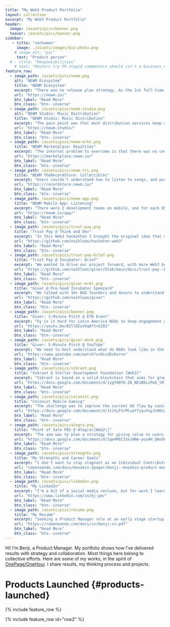 ```yaml
---
title: "My Web3 Product Portfolio"
layout: collection
excerpt: "My Web3 Product Portfolio"
header:
  image: /assets/pics/banner.png
  teaser: /assets/pics/banner.png
sidebar:
   - title: "venhamon"
     image: ./assets/images/bio-photo.png
    # image_alt: "pic"
     text: "Product person"
  # - title: "Responsibilities"
    # text: "Reuters try PR stupid commenters should isn't a business model"
feature_row:
  - image_path: /assets/pics/newm.png
    alt: "NEWM Ecosystem"
    title: "NEWM Ecosystem"
    excerpt: "There was no release plan strategy. As the 1st full-time product manager, I implemented agile ceremonies, backlog grooming, and follow-ups across more than 5+ teams. Teams gathered with PRDs, fluid communication and a solid timeline."
    url: "https://newm.io/"
    btn_label: "Read More"
    btn_class: "btn--inverse"
  - image_path: /assets/pics/newm-studio.png
    alt: "NEWM Studio: Music Distribution"
    title: "NEWM Studio: Music Distribution"
    excerpt: "The pain point was that most distribution services keep a percentage of streaming royalties. This was my first initiative launched to enable 100+ musicians, and growing, to share their songs on main streaming platforms while keeping 100% of streaming royalties."
    url: "https://newm.studio/"
    btn_label: "Read More"
    btn_class: "btn--inverse"
  - image_path: /assets/pics/newm-mrkt.png
    title: "NEWM Marketplace: Royalties"
    excerpt: "The internal problem to overcome is that there was no company documented knowledge of what and how to build. I implemented small building cells (of 3 people) between product, design, and development along with Product Requirement Documents (PRDs) to build understanding, agreement, ownership, and proper communication with stakeholders internally to the company and externally."
    url: "https://marketplace.newm.io/"
    btn_label: "Read More"
    btn_class: "btn--inverse"
  - image_path: /assets/pics/newm-trs.png
    title: "NEWM TheRecordStore: Collectibles"
    excerpt: "Users couldn't understand how to listen to songs, and purchase them. I launched Version 2.0 of this project with a clean and clear UX flow so that listeners could find new music and buy 150+ collectible items. The upcoming challenge is to build proper success metrics of how users experience the site and how it relates to value in the whole ecosystem."
    url: "https://recordstore.newm.io/"
    btn_label: "Read More"
    btn_class: "btn--inverse"
  - image_path: /assets/pics/newm-app.png
    title: "NEWM Mobile App: Listening"
    excerpt: "There were 2 development teams on mobile, one for each OS: Android and iOS. I unified criteria on user journeys, pain points and I overviewed the full UI implementation from a Product QA standpoint so to ensure a smooth UX."
    url: "https://newm.io/app/"
    btn_label: "Read More"
    btn_class: "btn--inverse"
  - image_path: /assets/pics/trust-pay.png
    title: "Trust Pay @ Think and Dev"
    excerpt: "In this Web3 hackathon I brought the original idea that was built, to enable an automated administration service so that users can follow their payments and expenses in real-time. We won a clean code documentation prize: 100 dollars."
    url: "https://github.com/naihloan/hackaton-web3"
    btn_label: "Read More"
    btn_class: "btn--inverse"
  - image_path: /assets/pics/trust-pay-brief.png
    title: "Trust Pay @ Incubator: Brief"
    excerpt: "We wanted to drive our project forward, with more Web3 business understanding. We won entry to a Web3 pre-seed incubator with a fee waiver and built an evolving project for B2B2C, so that our users could solve real-life scenarios for a mass user base."
    url: "https://github.com/naihloan/giver/blob/main/docs/trust-pay--brief.pdf"
    btn_label: "Read More"
    btn_class: "btn--inverse"
  - image_path: /assets/pics/giver-mrkt.png
    title: "Giver @ Pre-Seed Incubator Speezard"
    excerpt: "We talked with 10+ NGO founders and donors to understand how to generate a loop so that donors would keep donating after campaigns ended, a very Latin America specific issue. In this Web3 pre-seed incubator we built our pitch deck, and re-branded for donations, so that we could engage donors to causes for a lifetime."
    url: "https://github.com/naihloan/giver"
    btn_label: "Read More"
    btn_class: "btn--inverse"
  - image_path: /assets/pics/banner.png
    title: "Giver: 3-Minute Pitch @ ETH Event"
    excerpt: "hy is it hard for Latin America NGOs to keep engagement with their public? We aimed to resolve this and give a more continuous engagement between volunteers and NGOs. We won access to Quadratic funding through this web3 live and in-person event, so that we can engage more people to causes they like."
    url: "https://youtu.be/0ZllEEaVkq0?t=5203"
    btn_label: "Read More"
    btn_class: "btn--inverse"
  - image_path: /assets/pics/giver-deck.png
    title: "Giver: 5-Minute Pitch @ YouTube"
    excerpt: "We need to best understand what do NGOs look like in the Web3 space and how they raise funding: none of them had a reputation system, which can foster trust and more collaboration. In this web3 event in Buenos Aires, we recorded our pitch-deck, to propose that building such a system can engage users at a more personal and sustained way."
    url: "https://www.youtube.com/watch?v=Dcx3DsDvrno"
    btn_label: "Read More"
    btn_class: "btn--inverse"
  - image_path: /assets/pics/vibrant.png
    title: "Vibrant @ Stellar Development Foundation [Web3]"
    excerpt: "Vibrant is based on a solid blockchain that aims for growth in a huge region as Latin America. The aim was to think about how to grow the current use base to a massive audience with a physical card backed up with stablecoins. Feedback: Use metrics."
    url: "https://docs.google.com/document/d/1ygYA8fO-ZA_NEzBkLzPoG_tR7nwmIj_Q/"
    btn_label: "Read More"
    btn_class: "btn--inverse"
  - image_path: /assets/pics/colonist.png
    title: "Colonist Mobile Gaming"
    excerpt: "The challenge was to improve the current UX flow by considering user journeys and user education through the UI. I aimed to give proper steps and education nudges in a non-invase way. Feedback: Use more standardized metrics to measure success."
    url: "https://docs.google.com/document/d/1tJtLP1rMluoYfjqvYuyJo90zgD811KbqSY43Qj_azM0/"
    btn_label: "Read More"
    btn_class: "btn--inverse"
  - image_path: /assets/pics/alegra.png
    title: "Point of Sale POS @ Alegra\[Web2\]"
    excerpt: "The aim was to plan a strategy for giving value to users from the current implementation. I chose a POS because it is the same for a wide region in LatAm, educating and simplifying the user journey to avoid reading outside of the app in a FAQ page."
    url: "https://docs.google.com/document/d/1qe4MEC31eJdNm-yosAH_QAoG6NvtATbmNh8UduGztxI/"
    btn_label: "Read More"
    btn_class: "btn--inverse"
  - image_path: /assets/pics/strengths.png
    title: "My Strengths and Career Goals"
    excerpt: "I don't want to stay stagnant as an Individual Contributor (IC). I want to see up to 2030 if I can lead other people in a Head of Product or Product Lead roles. My current Goals to develop skills are around: data, strategy, culture."
    url: "ramoneando.com/docs/mnookin-2pager/benji--mnookin-product-manager.pdf"
    btn_label: "Read More"
    btn_class: "btn--inverse"
  - image_path: /assets/pics/linkedin.png
    title: "My LinkedIn"
    excerpt: "I'm a bit of a social media recluse, but for work I learn and connect a lot. Here's my work social media at LinkedIn: to connect and build with amazing people out there. It's been an amazing ride so far. Hello World. And Thanks!"
    url: "https://www.linkedin.com/in/bj-pm/"
    btn_label: "Read More"
    btn_class: "btn--inverse"
  - image_path: /assets/pics/resume.png
    title: "My Resume"
    excerpt: "Seeking a Product Manager role at an early stage startup, with focus on design and user experience (UX), on industries like social impact, compliance and media."
    url: "https://ramoneando.com/docs/cv/benji-cv.pdf"
    btn_label: "Read More"
    btn_class: "btn--inverse"
---
```


Hi! I’m Benji, a Product Manager.
My portfolio shows how I’ve delivered results with strategy and collaboration.
Most things here belong to collective efforts.
Here are some of my works, in the spirit of [OnePage/OneHour](https://www.onepageonehour.com/about).
I share results, my thinking process and projects.

Products Launched {#products-launched}
=================

{% include feature_row %}

{% include feature_row id="row2" %}





